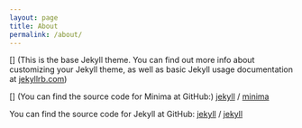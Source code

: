 ```yaml
---
layout: page
title: About
permalink: /about/
---
```


[] (This is the base Jekyll theme. You can find out more info about customizing your Jekyll theme, as well as basic Jekyll usage documentation at [jekyllrb.com](https://jekyllrb.com/))

[] (You can find the source code for Minima at GitHub:)
[jekyll][jekyll-organization] /
[minima](https://github.com/jekyll/minima)

You can find the source code for Jekyll at GitHub:
[jekyll][jekyll-organization] /
[jekyll](https://github.com/jekyll/jekyll)


[jekyll-organization]: https://github.com/jekyll
